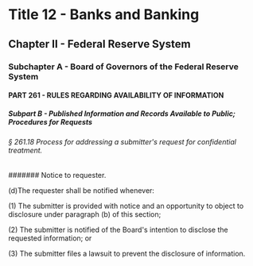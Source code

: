 
# Title 12 - Banks and Banking
## Chapter II - Federal Reserve System
### Subchapter A - Board of Governors of the Federal Reserve System
#### PART 261 - RULES REGARDING AVAILABILITY OF INFORMATION
##### Subpart B - Published Information and Records Available to Public; Procedures for Requests
###### § 261.18 Process for addressing a submitter's request for confidential treatment.
####### Notice to requester.

(d)The requester shall be notified whenever:

(1) The submitter is provided with notice and an opportunity to object to disclosure under paragraph (b) of this section;

(2) The submitter is notified of the Board's intention to disclose the requested information; or

(3) The submitter files a lawsuit to prevent the disclosure of information.
